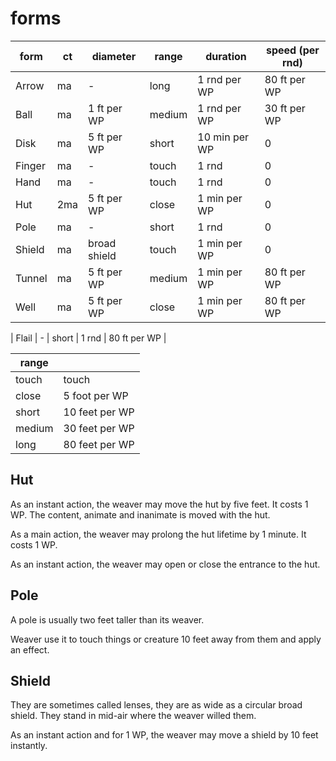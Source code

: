 
# forms

| form   | ct  | diameter      | range  | duration      | speed (per rnd) |
|--------|-----|---------------|--------|---------------|-----------------|
| Arrow  | ma  | -             | long   | 1 rnd per WP  | 80 ft per WP    |
| Ball   | ma  | 1 ft per WP   | medium | 1 rnd per WP  | 30 ft per WP    |
| Disk   | ma  | 5 ft per WP   | short  | 10 min per WP | 0               |
| Finger | ma  | -             | touch  | 1 rnd         | 0               |
| Hand   | ma  | -             | touch  | 1 rnd         | 0               |
| Hut    | 2ma | 5 ft per WP   | close  | 1 min per WP  | 0               |
| Pole   | ma  | -             | short  | 1 rnd         | 0               |
| Shield | ma  | broad shield  | touch  | 1 min per WP  | 0               |
| Tunnel | ma  | 5 ft per WP   | medium | 1 min per WP  | 80 ft per WP    |
| Well   | ma  | 5 ft per WP   | close  | 1 min per WP  | 80 ft per WP    |

| Flail  | -             | short  | 1 rnd         | 80 ft per WP    |

| range   |                |
|---------|----------------|
| touch	  | touch          |
| close	  | 5 foot per WP  |
| short	  | 10 feet per WP |
| medium  | 30 feet per WP |
| long    | 80 feet per WP |


## Hut

As an instant action, the weaver may move the hut by five feet. It costs 1 WP.  The content, animate and inanimate is moved with the hut.

As a main action, the weaver may prolong the hut lifetime by 1 minute. It costs 1 WP.

As an instant action, the weaver may open or close the entrance to the hut.


## Pole

A pole is usually two feet taller than its weaver.

Weaver use it to touch things or creature 10 feet away from them and apply an effect.


## Shield

They are sometimes called lenses, they are as wide as a circular broad shield. They stand in mid-air where the weaver willed them.

As an instant action and for 1 WP, the weaver may move a shield by 10 feet instantly.

